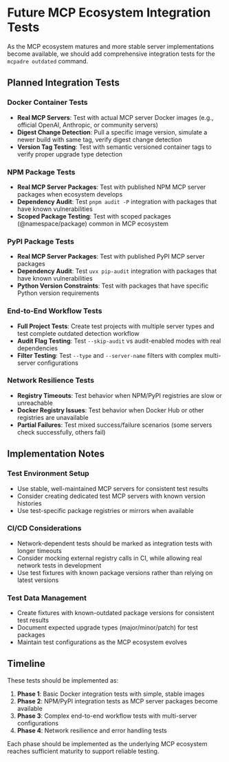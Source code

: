# Future MCP Ecosystem Integration Tests

As the MCP ecosystem matures and more stable server implementations become available, we should add comprehensive integration tests for the `mcpadre outdated` command.

## Planned Integration Tests

### Docker Container Tests

- **Real MCP Servers**: Test with actual MCP server Docker images (e.g., official OpenAI, Anthropic, or community servers)
- **Digest Change Detection**: Pull a specific image version, simulate a newer build with same tag, verify digest change detection
- **Version Tag Testing**: Test with semantic versioned container tags to verify proper upgrade type detection

### NPM Package Tests

- **Real MCP Server Packages**: Test with published NPM MCP server packages when ecosystem develops
- **Dependency Audit**: Test `pnpm audit -P` integration with packages that have known vulnerabilities
- **Scoped Package Testing**: Test with scoped packages (@namespace/package) common in MCP ecosystem

### PyPI Package Tests

- **Real MCP Server Packages**: Test with published PyPI MCP server packages
- **Dependency Audit**: Test `uvx pip-audit` integration with packages that have known vulnerabilities
- **Python Version Constraints**: Test with packages that have specific Python version requirements

### End-to-End Workflow Tests

- **Full Project Tests**: Create test projects with multiple server types and test complete outdated detection workflow
- **Audit Flag Testing**: Test `--skip-audit` vs audit-enabled modes with real dependencies
- **Filter Testing**: Test `--type` and `--server-name` filters with complex multi-server configurations

### Network Resilience Tests

- **Registry Timeouts**: Test behavior when NPM/PyPI registries are slow or unreachable
- **Docker Registry Issues**: Test behavior when Docker Hub or other registries are unavailable
- **Partial Failures**: Test mixed success/failure scenarios (some servers check successfully, others fail)

## Implementation Notes

### Test Environment Setup

- Use stable, well-maintained MCP servers for consistent test results
- Consider creating dedicated test MCP servers with known version histories
- Use test-specific package registries or mirrors when available

### CI/CD Considerations

- Network-dependent tests should be marked as integration tests with longer timeouts
- Consider mocking external registry calls in CI, while allowing real network tests in development
- Use test fixtures with known package versions rather than relying on latest versions

### Test Data Management

- Create fixtures with known-outdated package versions for consistent test results
- Document expected upgrade types (major/minor/patch) for test packages
- Maintain test configurations as the MCP ecosystem evolves

## Timeline

These tests should be implemented as:

1. **Phase 1**: Basic Docker integration tests with simple, stable images
2. **Phase 2**: NPM/PyPI integration tests as MCP server packages become available
3. **Phase 3**: Complex end-to-end workflow tests with multi-server configurations
4. **Phase 4**: Network resilience and error handling tests

Each phase should be implemented as the underlying MCP ecosystem reaches sufficient maturity to support reliable testing.
